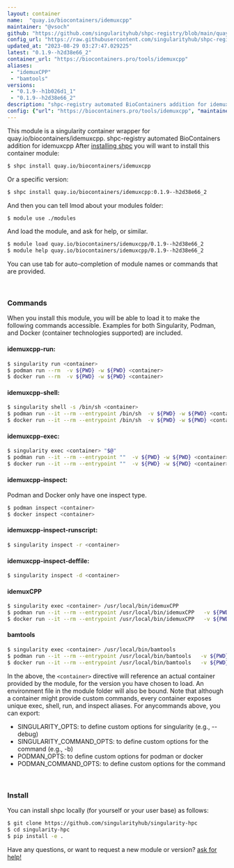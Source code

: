 ```yaml
---
layout: container
name:  "quay.io/biocontainers/idemuxcpp"
maintainer: "@vsoch"
github: "https://github.com/singularityhub/shpc-registry/blob/main/quay.io/biocontainers/idemuxcpp/container.yaml"
config_url: "https://raw.githubusercontent.com/singularityhub/shpc-registry/main/quay.io/biocontainers/idemuxcpp/container.yaml"
updated_at: "2023-08-29 03:27:47.029225"
latest: "0.1.9--h2d38e66_2"
container_url: "https://biocontainers.pro/tools/idemuxcpp"
aliases:
 - "idemuxCPP"
 - "bamtools"
versions:
 - "0.1.9--h1b026d1_1"
 - "0.1.9--h2d38e66_2"
description: "shpc-registry automated BioContainers addition for idemuxcpp"
config: {"url": "https://biocontainers.pro/tools/idemuxcpp", "maintainer": "@vsoch", "description": "shpc-registry automated BioContainers addition for idemuxcpp", "latest": {"0.1.9--h2d38e66_2": "sha256:12cfbb4286131838df322c2d4693d3610ada259d6602df6cc81cdf2ff947c414"}, "tags": {"0.1.9--h1b026d1_1": "sha256:6c5232a90868114fa3155d46c59dc10c0a7d7422d32d242493a94a894e29fa3d", "0.1.9--h2d38e66_2": "sha256:12cfbb4286131838df322c2d4693d3610ada259d6602df6cc81cdf2ff947c414"}, "docker": "quay.io/biocontainers/idemuxcpp", "aliases": {"idemuxCPP": "/usr/local/bin/idemuxCPP", "bamtools": "/usr/local/bin/bamtools"}}
---
```


This module is a singularity container wrapper for quay.io/biocontainers/idemuxcpp.
shpc-registry automated BioContainers addition for idemuxcpp
After [installing shpc](#install) you will want to install this container module:


```bash
$ shpc install quay.io/biocontainers/idemuxcpp
```

Or a specific version:

```bash
$ shpc install quay.io/biocontainers/idemuxcpp:0.1.9--h2d38e66_2
```

And then you can tell lmod about your modules folder:

```bash
$ module use ./modules
```

And load the module, and ask for help, or similar.

```bash
$ module load quay.io/biocontainers/idemuxcpp/0.1.9--h2d38e66_2
$ module help quay.io/biocontainers/idemuxcpp/0.1.9--h2d38e66_2
```

You can use tab for auto-completion of module names or commands that are provided.

<br>

### Commands

When you install this module, you will be able to load it to make the following commands accessible.
Examples for both Singularity, Podman, and Docker (container technologies supported) are included.

#### idemuxcpp-run:

```bash
$ singularity run <container>
$ podman run --rm  -v ${PWD} -w ${PWD} <container>
$ docker run --rm  -v ${PWD} -w ${PWD} <container>
```

#### idemuxcpp-shell:

```bash
$ singularity shell -s /bin/sh <container>
$ podman run --it --rm --entrypoint /bin/sh  -v ${PWD} -w ${PWD} <container>
$ docker run --it --rm --entrypoint /bin/sh  -v ${PWD} -w ${PWD} <container>
```

#### idemuxcpp-exec:

```bash
$ singularity exec <container> "$@"
$ podman run --it --rm --entrypoint ""  -v ${PWD} -w ${PWD} <container> "$@"
$ docker run --it --rm --entrypoint ""  -v ${PWD} -w ${PWD} <container> "$@"
```

#### idemuxcpp-inspect:

Podman and Docker only have one inspect type.

```bash
$ podman inspect <container>
$ docker inspect <container>
```

#### idemuxcpp-inspect-runscript:

```bash
$ singularity inspect -r <container>
```

#### idemuxcpp-inspect-deffile:

```bash
$ singularity inspect -d <container>
```


#### idemuxCPP

```bash
$ singularity exec <container> /usr/local/bin/idemuxCPP
$ podman run --it --rm --entrypoint /usr/local/bin/idemuxCPP   -v ${PWD} -w ${PWD} <container> -c " $@"
$ docker run --it --rm --entrypoint /usr/local/bin/idemuxCPP   -v ${PWD} -w ${PWD} <container> -c " $@"
```


#### bamtools

```bash
$ singularity exec <container> /usr/local/bin/bamtools
$ podman run --it --rm --entrypoint /usr/local/bin/bamtools   -v ${PWD} -w ${PWD} <container> -c " $@"
$ docker run --it --rm --entrypoint /usr/local/bin/bamtools   -v ${PWD} -w ${PWD} <container> -c " $@"
```



In the above, the `<container>` directive will reference an actual container provided
by the module, for the version you have chosen to load. An environment file in the
module folder will also be bound. Note that although a container
might provide custom commands, every container exposes unique exec, shell, run, and
inspect aliases. For anycommands above, you can export:

 - SINGULARITY_OPTS: to define custom options for singularity (e.g., --debug)
 - SINGULARITY_COMMAND_OPTS: to define custom options for the command (e.g., -b)
 - PODMAN_OPTS: to define custom options for podman or docker
 - PODMAN_COMMAND_OPTS: to define custom options for the command

<br>

### Install

You can install shpc locally (for yourself or your user base) as follows:

```bash
$ git clone https://github.com/singularityhub/singularity-hpc
$ cd singularity-hpc
$ pip install -e .
```

Have any questions, or want to request a new module or version? [ask for help!](https://github.com/singularityhub/singularity-hpc/issues)